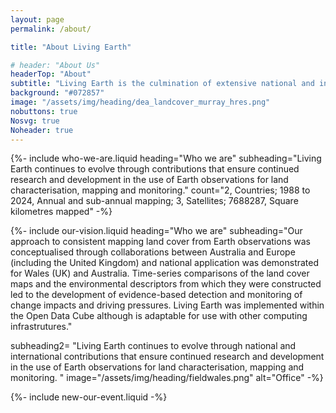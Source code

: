 ```yaml
---
layout: page
permalink: /about/

title: "About Living Earth"

# header: "About Us"
headerTop: "About"
subtitle: "Living Earth is the culmination of extensive national and international collaborations between universities, research organisations, governments, space agencies, businesses and the public. ; Who we are; Visions, Meet our team; Contributing organisations; Further information"
background: "#072857"
image: "/assets/img/heading/dea_landcover_murray_hres.png"
nobuttons: true
Nosvg: true
Noheader: true
---
```


{%-
include who-we-are.liquid
heading="Who we are"
subheading="Living Earth continues to evolve through contributions that ensure continued research and development in the use of Earth observations for land characterisation, mapping and monitoring."
count="2, Countries; 1988 to 2024, Annual and sub-annual mapping; 3, Satellites; 7688287, Square kilometres mapped"
-%}

{%-
include our-vision.liquid
heading="Who we are"
subheading="Our approach to consistent mapping land cover from Earth observations was conceptualised through collaborations between Australia and Europe (including the United Kingdom) and national application was demonstrated for Wales (UK) and Australia. Time-series comparisons of the land cover maps and the environmental descriptors from which they were constructed led to the development of evidence-based detection and monitoring of change impacts and driving pressures.  Living Earth was implemented within the Open Data Cube although is adaptable for use with other computing infrastrutures."  

subheading2= "Living Earth continues to evolve through national and international contributions that ensure continued research and development in the use of Earth observations for land characterisation, mapping and monitoring. "
image="/assets/img/heading/fieldwales.png" alt="Office"
-%}

{%-
include new-our-event.liquid
-%}


